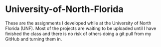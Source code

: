 # University-of-North-Florida
These are the assignments I developed while at the University of North Florida (UNF). Most of the projects are waiting to be uploaded until I have finished the class and there is no risk of others doing a git pull from my GitHub and turning them in.
